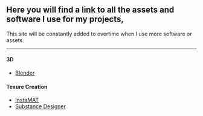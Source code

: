 ## Here you will find a link to all the assets and software I use for my projects,   
This site will be constantly added to overtime when I use more software or assets

---

#### 3D
- [Blender](https://www.blender.org/)

#### Texure Creation
- [InstaMAT](https://instamaterial.com/)
- [Substance Designer](https://www.adobe.com/au/products/substance3d/apps/designer.html)
